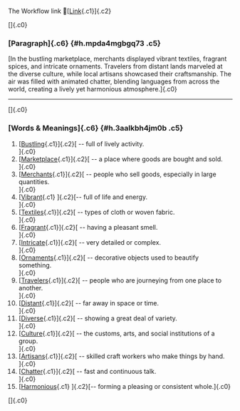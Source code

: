 The Workflow link
👏[[Link](https://www.google.com/url?q=http://www.google.com&sa=D&source=editors&ust=1759502607473978&usg=AOvVaw3nnz0mZxnHSbgLEW1_hK-K){.c1}]{.c2}

[]{.c0}

### [Paragraph]{.c6} {#h.mpda4mgbgq73 .c5}

[In the bustling marketplace, merchants displayed vibrant textiles,
fragrant spices, and intricate ornaments. Travelers from distant lands
marveled at the diverse culture, while local artisans showcased their
craftsmanship. The air was filled with animated chatter, blending
languages from across the world, creating a lively yet harmonious
atmosphere.]{.c0}

------------------------------------------------------------------------

[]{.c0}

### [Words & Meanings]{.c6} {#h.3aalkbh4jm0b .c5}

1.  [[Bustling](https://www.google.com/url?q=http://www.google.com&sa=D&source=editors&ust=1759502607475180&usg=AOvVaw02vNmClT9-Iw8SaU9xcvjX){.c1}]{.c2}[ --
    full of lively activity.\
    ]{.c0}
2.  [[Marketplace](https://www.google.com/url?q=http://www.google.com&sa=D&source=editors&ust=1759502607475457&usg=AOvVaw0xqvTK2M-euJ1a30xOJ_ww){.c1}]{.c2}[ --
    a place where goods are bought and sold.\
    ]{.c0}
3.  [[Merchants](https://www.google.com/url?q=http://www.google.com&sa=D&source=editors&ust=1759502607475708&usg=AOvVaw0yK-plLsT4EN0GESXqx475){.c1}]{.c2}[ --
    people who sell goods, especially in large quantities.\
    ]{.c0}
4.  [[Vibrant](https://www.google.com/url?q=http://www.google.com&sa=D&source=editors&ust=1759502607475951&usg=AOvVaw1rIAt_ZwPBxQ-zNtwipE1r){.c1}
    ]{.c2}[-- full of life and energy.\
    ]{.c0}
5.  [[Textiles](https://www.google.com/url?q=http://www.google.com&sa=D&source=editors&ust=1759502607476141&usg=AOvVaw0TyZsp4U9Qkboy5PbgEWyS){.c1}]{.c2}[ --
    types of cloth or woven fabric.\
    ]{.c0}
6.  [[Fragrant](https://www.google.com/url?q=http://www.google.com&sa=D&source=editors&ust=1759502607476388&usg=AOvVaw3VevWo55lBhcdJ38lFrOAj){.c1}]{.c2}[ --
    having a pleasant smell.\
    ]{.c0}
7.  [[Intricate](https://www.google.com/url?q=http://www.google.com&sa=D&source=editors&ust=1759502607476656&usg=AOvVaw2HNKNc3pj4_iDpIfddA24c){.c1}]{.c2}[ --
    very detailed or complex.\
    ]{.c0}
8.  [[Ornaments](https://www.google.com/url?q=http://www.google.com&sa=D&source=editors&ust=1759502607476899&usg=AOvVaw1AsR1c6a39BMdwtMGZIN6K){.c1}]{.c2}[ --
    decorative objects used to beautify something.\
    ]{.c0}
9.  [[Travelers](https://www.google.com/url?q=http://www.google.com&sa=D&source=editors&ust=1759502607477129&usg=AOvVaw3Mfbg_IHi4ZvSGeH1GPbvN){.c1}]{.c2}[ --
    people who are journeying from one place to another.\
    ]{.c0}
10. [[Distant](https://www.google.com/url?q=http://www.google.com&sa=D&source=editors&ust=1759502607477381&usg=AOvVaw3vnKKrIFHswJSRYOjDyl2A){.c1}]{.c2}[ --
    far away in space or time.\
    ]{.c0}
11. [[Diverse](https://www.google.com/url?q=http://www.google.com&sa=D&source=editors&ust=1759502607477601&usg=AOvVaw2HcpvyvES1JKnRtvMMzECt){.c1}]{.c2}[ --
    showing a great deal of variety.\
    ]{.c0}
12. [[Culture](https://www.google.com/url?q=http://www.google.com&sa=D&source=editors&ust=1759502607477806&usg=AOvVaw0CQ0pS5Ks2XNUAw5Owi7w8){.c1}]{.c2}[ --
    the customs, arts, and social institutions of a group.\
    ]{.c0}
13. [[Artisans](https://www.google.com/url?q=http://www.google.com&sa=D&source=editors&ust=1759502607478057&usg=AOvVaw3zrjn6Iq_w_3p2s_0vcu4k){.c1}]{.c2}[ --
    skilled craft workers who make things by hand.\
    ]{.c0}
14. [[Chatter](https://www.google.com/url?q=http://www.google.com&sa=D&source=editors&ust=1759502607478308&usg=AOvVaw3DGFNxDj77EYEqrLb5yO61){.c1}]{.c2}[ --
    fast and continuous talk.\
    ]{.c0}
15. [[Harmonious](https://www.google.com/url?q=http://www.google.com&sa=D&source=editors&ust=1759502607478539&usg=AOvVaw3eIOXqqXS3F3z408El0nd8){.c1}
    ]{.c2}[-- forming a pleasing or consistent whole.]{.c0}

[]{.c0}
